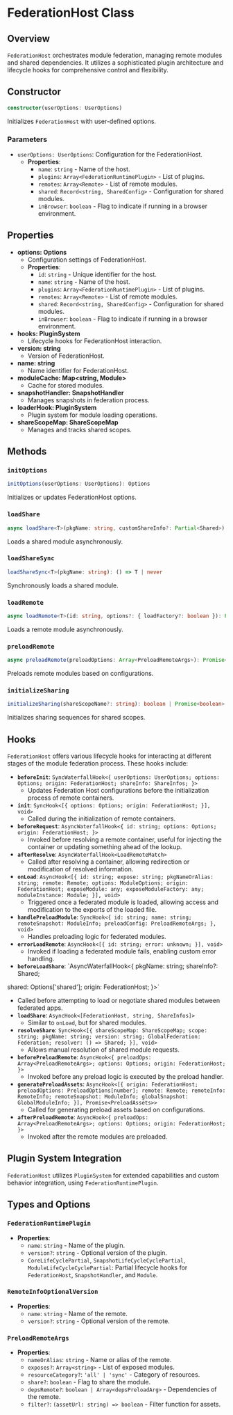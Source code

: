 # FederationHost Class

## Overview
`FederationHost` orchestrates module federation, managing remote modules and shared dependencies. It utilizes a sophisticated plugin architecture and lifecycle hooks for comprehensive control and flexibility.

## Constructor
```typescript
constructor(userOptions: UserOptions)
```
Initializes `FederationHost` with user-defined options.

### Parameters
- `userOptions: UserOptions`: Configuration for the FederationHost.
  - **Properties**:
    - `name`: `string` - Name of the host.
    - `plugins`: `Array<FederationRuntimePlugin>` - List of plugins.
    - `remotes`: `Array<Remote>` - List of remote modules.
    - `shared`: `Record<string, SharedConfig>` - Configuration for shared modules.
    - `inBrowser`: `boolean` - Flag to indicate if running in a browser environment.

## Properties
- **options: Options**
  - Configuration settings of FederationHost.
  - **Properties**:
    - `id`: `string` - Unique identifier for the host.
    - `name`: `string` - Name of the host.
    - `plugins`: `Array<FederationRuntimePlugin>` - List of plugins.
    - `remotes`: `Array<Remote>` - List of remote modules.
    - `shared`: `Record<string, SharedConfig>` - Configuration for shared modules.
    - `inBrowser`: `boolean` - Flag to indicate if running in a browser environment.
- **hooks: PluginSystem**
  - Lifecycle hooks for FederationHost interaction.
- **version: string**
  - Version of FederationHost.
- **name: string**
  - Name identifier for FederationHost.
- **moduleCache: Map<string, Module>**
  - Cache for stored modules.
- **snapshotHandler: SnapshotHandler**
  - Manages snapshots in federation process.
- **loaderHook: PluginSystem**
  - Plugin system for module loading operations.
- **shareScopeMap: ShareScopeMap**
  - Manages and tracks shared scopes.

## Methods

### `initOptions`
```typescript
initOptions(userOptions: UserOptions): Options
```
Initializes or updates FederationHost options.

### `loadShare`
```typescript
async loadShare<T>(pkgName: string, customShareInfo?: Partial<Shared>): Promise<false | (() => T | undefined)>
```
Loads a shared module asynchronously.

### `loadShareSync`
```typescript
loadShareSync<T>(pkgName: string): () => T | never
```
Synchronously loads a shared module.

### `loadRemote`
```typescript
async loadRemote<T>(id: string, options?: { loadFactory?: boolean }): Promise<T | null>
```
Loads a remote module asynchronously.

### `preloadRemote`
```typescript
async preloadRemote(preloadOptions: Array<PreloadRemoteArgs>): Promise<void>
```
Preloads remote modules based on configurations.

### `initializeSharing`
```typescript
initializeSharing(shareScopeName?: string): boolean | Promise<boolean>
```
Initializes sharing sequences for shared scopes.

## Hooks
`FederationHost` offers various lifecycle hooks for interacting at different stages of the module federation process. These hooks include:

- **`beforeInit`**: `SyncWaterfallHook<{ userOptions: UserOptions; options: Options; origin: FederationHost; shareInfo: ShareInfos; }>`
  - Updates Federation Host configurations before the initialization process of remote containers.
- **`init`**: `SyncHook<[{ options: Options; origin: FederationHost; }], void>`
  - Called during the initialization of remote containers.
- **`beforeRequest`**: `AsyncWaterfallHook<{ id: string; options: Options; origin: FederationHost; }>`
  - Invoked before resolving a remote container, useful for injecting the container or updating something ahead of the lookup.
- **`afterResolve`**: `AsyncWaterfallHook<LoadRemoteMatch>`
  - Called after resolving a container, allowing redirection or modification of resolved information.
- **`onLoad`**: `AsyncHook<[{ id: string; expose: string; pkgNameOrAlias: string; remote: Remote; options: ModuleOptions; origin: FederationHost; exposeModule: any; exposeModuleFactory: any; moduleInstance: Module; }], void>`
  - Triggered once a federated module is loaded, allowing access and modification to the exports of the loaded file.
- **`handlePreloadModule`**: `SyncHook<{ id: string; name: string; remoteSnapshot: ModuleInfo; preloadConfig: PreloadRemoteArgs; }, void>`
  - Handles preloading logic for federated modules.
- **`errorLoadRemote`**: `AsyncHook<[{ id: string; error: unknown; }], void>`
  - Invoked if loading a federated module fails, enabling custom error handling.
- **`beforeLoadShare`**: `AsyncWaterfallHook<{ pkgName: string; shareInfo?: Shared;

 shared: Options['shared']; origin: FederationHost; }>`
  - Called before attempting to load or negotiate shared modules between federated apps.
- **`loadShare`**: `AsyncHook<[FederationHost, string, ShareInfos]>`
  - Similar to `onLoad`, but for shared modules.
- **`resolveShare`**: `SyncHook<[{ shareScopeMap: ShareScopeMap; scope: string; pkgName: string; version: string; GlobalFederation: Federation; resolver: () => Shared; }], void>`
  - Allows manual resolution of shared module requests.
- **`beforePreloadRemote`**: `AsyncHook<{ preloadOps: Array<PreloadRemoteArgs>; options: Options; origin: FederationHost; }>`
  - Invoked before any preload logic is executed by the preload handler.
- **`generatePreloadAssets`**: `AsyncHook<[{ origin: FederationHost; preloadOptions: PreloadOptions[number]; remote: Remote; remoteInfo: RemoteInfo; remoteSnapshot: ModuleInfo; globalSnapshot: GlobalModuleInfo; }], Promise<PreloadAssets>>`
  - Called for generating preload assets based on configurations.
- **`afterPreloadRemote`**: `AsyncHook<{ preloadOps: Array<PreloadRemoteArgs>; options: Options; origin: FederationHost; }>`
  - Invoked after the remote modules are preloaded.

## Plugin System Integration
`FederationHost` utilizes `PluginSystem` for extended capabilities and custom behavior integration, using `FederationRuntimePlugin`.

## Types and Options

### `FederationRuntimePlugin`
- **Properties**:
  - `name`: `string` - Name of the plugin.
  - `version?`: `string` - Optional version of the plugin.
  - `CoreLifeCyclePartial`, `SnapshotLifeCycleCyclePartial`, `ModuleLifeCycleCyclePartial`: Partial lifecycle hooks for `FederationHost`, `SnapshotHandler`, and `Module`.

### `RemoteInfoOptionalVersion`
- **Properties**:
  - `name`: `string` - Name of the remote.
  - `version?`: `string` - Optional version of the remote.

### `PreloadRemoteArgs`
- **Properties**:
  - `nameOrAlias`: `string` - Name or alias of the remote.
  - `exposes?`: `Array<string>` - List of exposed modules.
  - `resourceCategory?`: `'all' | 'sync'` - Category of resources.
  - `share?`: `boolean` - Flag to share the module.
  - `depsRemote?`: `boolean | Array<depsPreloadArg>` - Dependencies of the remote.
  - `filter?`: `(assetUrl: string) => boolean` - Filter function for assets.

